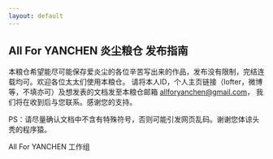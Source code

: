 ```yaml
---
layout: default
---
```



## All For YANCHEN 炎尘粮仓 发布指南

本粮仓希望能尽可能保存爱炎尘的各位辛苦写出来的作品，发布没有限制，完结连载均可。欢迎各位太太们使用本粮仓。
请将本人ID，个人主页链接（lofter，微博等，不填亦可）及想发表的文档发至本粮仓邮箱 allforyanchen@gmail.com， 我们将在收到后与您联系。感谢您的支持。

PS：请尽量确认文档中不含有特殊符号，否则可能引发网页乱码。谢谢您体谅头秃的程序猿。

All For YANCHEN 工作组
